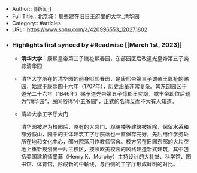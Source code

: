- Author:: [[新闻]]
- Full Title:: 北京城：那些建在旧日王府里的大学_清华园
- Category:: #articles
- URL:: https://www.sohu.com/a/420996553_120271802
- ### Highlights first synced by #Readwise [[March 1st, 2023]]
    - **清华大学**：康熙皇帝第三子胤祉熙春园，东部园区后改道光皇帝第五子奕誴清华园
    - 清华大学所在的清华园的前身叫熙春园，是康熙帝第三子诚亲王胤祉的赐园，始建于康熙四十六年（1707年），历史沿革非常复杂。其东部园区于道光二十六年（1846年）赐予道光帝第五子惇郡王奕誴，咸丰帝即位后题为“清华园”，民间俗称“小五爷园”，正式的名称反而不大有人知道。
    - 清华大学工字厅大门
      
      
      清华园被辟为校园后，原有的大宫门、观畴楼等建筑被拆除，保留水系和部分假山，园中的主体建筑工字厅院落也一直保存完好，先后用作学务处所在地和文化中心，部分院落用作教师宿舍。校方另在旧园东部的大片空地上重新规划出一片主校区，按照欧美校园的风格建造新式建筑，其中包括美国建筑师墨菲（Henry K．Murphy）主持设计的大礼堂、科学馆、图书馆、体育馆，形成新的中轴线，与西侧的工字厅形成鲜明的对比。
